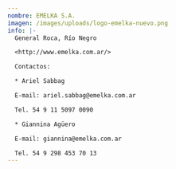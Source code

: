 ```yaml
---
nombre: EMELKA S.A.
imagen: /images/uploads/logo-emelka-nuevo.png
info: |-
  General Roca, Río Negro

  <http://www.emelka.com.ar/>

  Contactos:

  * Ariel Sabbag

  E-mail: ariel.sabbag@emelka.com.ar

  Tel. 54 9 11 5097 0090

  * Giannina Agüero

  E-mail: giannina@emelka.com.ar

  Tel. 54 9 298 453 70 13
---
```

